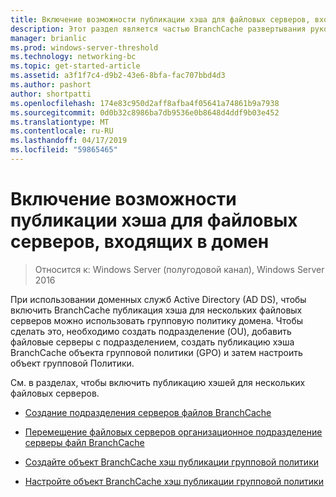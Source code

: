 ```yaml
---
title: Включение возможности публикации хэша для файловых серверов, входящих в домен
description: Этот раздел является частью BranchCache развертывания руководство для Windows Server 2016, который показывает, как развернуть BranchCache в режимах распределенный и размещенный кэш, чтобы оптимизировать использование пропускной способности глобальной сети в филиалах
manager: brianlic
ms.prod: windows-server-threshold
ms.technology: networking-bc
ms.topic: get-started-article
ms.assetid: a3f1f7c4-d9b2-43e6-8bfa-fac707bbd4d3
ms.author: pashort
author: shortpatti
ms.openlocfilehash: 174e83c950d2aff8afba4f05641a74861b9a7938
ms.sourcegitcommit: 0d0b32c8986ba7db9536e0b8648d4ddf9b03e452
ms.translationtype: MT
ms.contentlocale: ru-RU
ms.lasthandoff: 04/17/2019
ms.locfileid: "59865465"
---
```

# <a name="enable-hash-publication-for-domain-member-file-servers"></a>Включение возможности публикации хэша для файловых серверов, входящих в домен

>Относится к: Windows Server (полугодовой канал), Windows Server 2016

При использовании доменных служб Active Directory (AD DS), чтобы включить BranchCache публикация хэша для нескольких файловых серверов можно использовать групповую политику домена. Чтобы сделать это, необходимо создать подразделение (OU), добавить файловые серверы с подразделением, создать публикацию хэша BranchCache объекта групповой политики (GPO) и затем настроить объект групповой Политики.  
  
См. в разделах, чтобы включить публикацию хэшей для нескольких файловых серверов.  
  
-   [Создание подразделения серверов файлов BranchCache](../../branchcache/deploy/Create-the-BranchCache-File-Servers-Organizational-Unit.md)  
  
-   [Перемещение файловых серверов организационное подразделение серверы файл BranchCache](../../branchcache/deploy/Move-File-Servers-to-the-BranchCache-File-Servers-Organizational-Unit.md)  
  
-   [Создайте объект BranchCache хэш публикации групповой политики](../../branchcache/deploy/Create-the-BranchCache-Hash-Publication-Group-Policy-Object.md)  
  
-   [Настройте объект BranchCache хэш публикации групповой политики](../../branchcache/deploy/Configure-the-BranchCache-Hash-Publication-Group-Policy-Object.md)  
  


